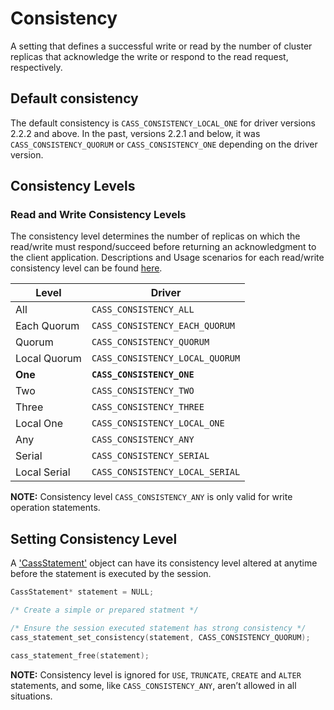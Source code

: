 # Consistency

A setting that defines a successful write or read by the number of cluster
replicas that acknowledge the write or respond to the read request,
respectively.

## Default consistency

The default consistency is `CASS_CONSISTENCY_LOCAL_ONE` for driver versions
2.2.2 and above. In the past, versions 2.2.1 and below, it was
`CASS_CONSISTENCY_QUORUM` or `CASS_CONSISTENCY_ONE` depending on the driver
version.

## Consistency Levels

### Read and Write Consistency Levels

The consistency level determines the number of replicas on which the read/write
must respond/succeed before returning an acknowledgment to the client
application. Descriptions and Usage scenarios for each read/write consistency
level can be found
[here](http://docs.datastax.com/en/cassandra/latest/cassandra/dml/dmlConfigConsistency.html).

<table class="table table-striped table-hover table-condensed">
  <thead>
  <tr>
   <th>Level</th>
   <th>Driver</th>
  </tr>
  </thead>

  <tbody>
  <tr>
   <td>All</td>
   <td><code>CASS_CONSISTENCY_ALL</code></td>
  </tr>
  <tr>
   <td>Each Quorum</td>
   <td><code>CASS_CONSISTENCY_EACH_QUORUM</code></td>
  </tr>
  <tr>
   <td>Quorum</td>
   <td><code>CASS_CONSISTENCY_QUORUM</code></td>
  </tr>
  <tr>
   <td>Local Quorum</td>
   <td><code>CASS_CONSISTENCY_LOCAL_QUORUM</code></td>
  </tr>
  <tr>
   <td><b>One</b></td>
   <td><code><b>CASS_CONSISTENCY_ONE</b></code></td>
  </tr>
  <tr>
   <td>Two</td>
   <td><code>CASS_CONSISTENCY_TWO</code></td>
  </tr>
  <tr>
   <td>Three</td>
   <td><code>CASS_CONSISTENCY_THREE</code></td>
  </tr>
  <tr>
   <td>Local One</td>
   <td><code>CASS_CONSISTENCY_LOCAL_ONE</code></td>
  </tr>
  <tr>
   <td>Any</td>
   <td><code>CASS_CONSISTENCY_ANY</code></td>
  </tr>
  <tr>
   <td>Serial</td>
   <td><code>CASS_CONSISTENCY_SERIAL</code></td>
  </tr>
  <tr>
   <td>Local Serial</td>
   <td><code>CASS_CONSISTENCY_LOCAL_SERIAL</code></td>
  </tr>
  </tbody>
</table>

**NOTE:** Consistency level `CASS_CONSISTENCY_ANY` is only valid for write operation statements.

## Setting Consistency Level

A ['CassStatement'](https://docs.datastax.com/en/developer/cpp-driver/latest/api/struct.CassFuture/) object
can have its consistency level altered at anytime before the statement is
executed by the session.

```c
CassStatement* statement = NULL;

/* Create a simple or prepared statment */

/* Ensure the session executed statement has strong consistency */
cass_statement_set_consistency(statement, CASS_CONSISTENCY_QUORUM);

cass_statement_free(statement);
```

**NOTE:** Consistency level is ignored for `USE`, `TRUNCATE`, `CREATE` and `ALTER`
statements, and some, like `CASS_CONSISTENCY_ANY`, aren’t allowed in all situations.
